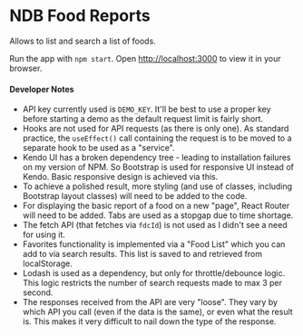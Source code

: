 # NDB Food Reports

Allows to list and search a list of foods.

Run the app with `npm start`.
Open [http://localhost:3000](http://localhost:3000) to view it in your browser.

#### Developer Notes
* API key currently used is `DEMO_KEY`. It'll be best to use a proper key before starting a demo as the default request limit is fairly short.
* Hooks are not used for API requests (as there is only one). As standard practice, the `useEffect()` call containing the request is to be moved to a separate hook to be used as a "service".
* Kendo UI has a broken dependency tree - leading to installation failures on my version of NPM. So Bootstrap is used for responsive UI instead of Kendo. Basic responsive design is achieved via this.
* To achieve a polished result, more styling (and use of classes, including Bootstrap layout classes) will need to be added to the code.
* For displaying the basic report of a food on a new "page", React Router will need to be added. Tabs are used as a stopgap due to time shortage.
* The fetch API (that fetches via `fdcId`) is not used as I didn't see a need for using it.
* Favorites functionality is implemented via a "Food List" which you can add to via search results. This list is saved to and retrieved from localStorage.
* Lodash is used as a dependency, but only for throttle/debounce logic. This logic restricts the number of search requests made to max 3 per second.
* The responses received from the API are very "loose". They vary by which API you call (even if the data is the same), or even what the result is. This makes it very difficult to nail down the type of the response.
